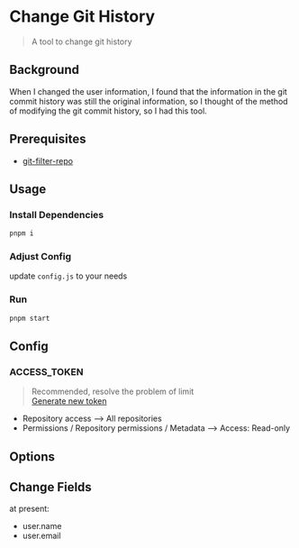 # Change Git History

> A tool to change git history

## Background

When I changed the user information, I found that the information in the git commit history was still the original information, so I thought of the method of modifying the git commit history, so I had this tool.

## Prerequisites

- [git-filter-repo](https://github.com/newren/git-filter-repo.git)

## Usage

### Install Dependencies

```bash
pnpm i
```

### Adjust Config

update `config.js` to your needs

### Run

```bash
pnpm start
```

## Config

### ACCESS_TOKEN

> Recommended, resolve the problem of limit  
> [Generate new token](https://github.com/settings/personal-access-tokens/new)

- Repository access --> All repositories
- Permissions / Repository permissions / Metadata --> Access: Read-only

## Options

## Change Fields

at present:
- user.name
- user.email
